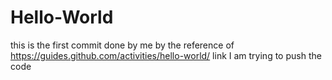 # Hello-World
this is the first commit done by me
by the reference of https://guides.github.com/activities/hello-world/ link
I am trying to push the code

